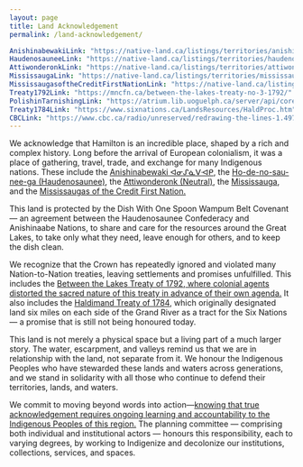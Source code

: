 ```yaml
---
layout: page
title: Land Acknowledgement
permalink: /land-acknowledgement/

AnishinabewakiLink: "https://native-land.ca/listings/territories/anishinabek-%E1%90%8A%E1%93%82%E1%94%91%E1%93%88%E1%90%AF%E1%92%83"
HaudenosauneeLink: "https://native-land.ca/listings/territories/haudenosauneega-confederacy"
AttiwonderonkLink: "https://native-land.ca/listings/territories/attiwonderonk-neutral"
MississaugaLink: "https://native-land.ca/listings/territories/mississauga?lang=fr"
MississaugasoftheCreditFirstNationLink: "https://native-land.ca/listings/territories/mississaugas-of-the-credit-first-nation"
Treaty1792Link: "https://mncfn.ca/between-the-lakes-treaty-no-3-1792/"
PolishinTarnishingLink: "https://atrium.lib.uoguelph.ca/server/api/core/bitstreams/8a8789fb-0d00-4b01-b50d-2e229f2eba6c/content"
Treaty1784Link: "https://www.sixnations.ca/LandsResources/HaldProc.htm"
CBCLink: "https://www.cbc.ca/radio/unreserved/redrawing-the-lines-1.4973363/i-regret-it-hayden-king-on-writing-ryerson-university-s-territorial-acknowledgement-1.4973371"
---
```


<div class="content-container">
    <p>
        We acknowledge that Hamilton is an incredible place, shaped by a rich and complex history. Long before the arrival of European colonialism, it was a place of gathering, travel, trade, and exchange for many Indigenous nations. These include the <a href="{{ page.AnishinabewakiLink }}">Anishinabewaki ᐊᓂᔑᓈᐯᐗᑭ</a>, the <a href="{{ page.HaudenosauneeLink }}" >Ho-de-no-sau-nee-ga (Haudenosaunee)</a>, the <a href="{{ page.AttiwonderonkLink }}">Attiwonderonk (Neutral)</a>, the <a href="{{ page.MississaugaLink }}">Mississauga</a>, and the <a href="{{ page.MississaugasoftheCreditFirstNationLink }}">Mississaugas of the Credit First Nation.</a>
    </p>
    <p>
        This land is protected by the Dish With One Spoon Wampum Belt Covenant — an agreement between the Haudenosaunee Confederacy and Anishinaabe Nations, to share and care for the resources around the Great Lakes, to take only what they need, leave enough for others, and to keep the dish clean.
    </p>
    <p>
        We recognize that the Crown has repeatedly ignored and violated many Nation-to-Nation treaties, leaving settlements and promises unfulfilled. This includes the <a href="{{ page.Treaty1792Link }}" >Between the Lakes Treaty of 1792</a>,<a href="{{ page.PolishinTarnishingLink }}"> where colonial agents distorted the sacred nature of this treaty in advance of their own agenda.</a> It also includes the <a href="{{ page.Treaty1784Link }}">Haldimand Treaty of 1784</a>, which originally designated land six miles on each side of the Grand River as a tract for the Six Nations — a promise that is still not being honoured today.
    </p>
    <p>
        This land is not merely a physical space but a living part of a much larger story. The water, escarpment, and valleys remind us that we are in relationship with the land, not separate from it. We honour the Indigenous Peoples who have stewarded these lands and waters across generations, and we stand in solidarity with all those who continue to defend their territories, lands, and waters.
    </p>
    <p>
        We commit to moving beyond words into action—<a href="{{ page.CBCLink }}">knowing that true acknowledgement requires ongoing learning and accountability to the Indigenous Peoples of this region.</a> The planning committee — comprising both individual and institutional actors — honours this responsibility, each to varying degrees, by working to Indigenize and decolonize our institutions, collections, services, and spaces.
    </p>

</div>

